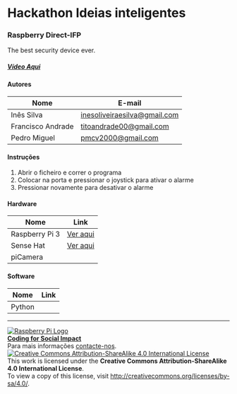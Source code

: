 ﻿# Hackathon Ideias inteligentes

### Raspberry Direct-IFP

  The best security device ever.
  
##### [Vídeo Aqui](https://drive.google.com/file/d/0B_pUAOPBkih7d0hveTVCbHdzV2c/view?usp=sharing)  
  
#### Autores  

|Nome  |E-mail  |  
|---|---|    
|Inês Silva|inesoliveiraesilva@gmail.com|  
|Francisco Andrade|titoandrade00@gmail.com|  
|Pedro Miguel|pmcv2000@gmail.com| 

#### Instruções

1. Abrir o ficheiro e correr o programa
2. Colocar na porta e pressionar o joystick para ativar o alarme
3. Pressionar novamente para desativar o alarme

#### Hardware  

|Nome  |Link  |  
|---|---|    
|Raspberry Pi 3  |[Ver aqui](http://www.raspberrypi.org)  |  
|Sense Hat|[Ver aqui](https://www.raspberrypi.org/products/sense-hat/)  |
|piCamera|  |

#### Software  

|Nome  |Link  |  
|---|---|    
|Python |  |  


***  
[![Raspberry Pi Logo](https://upload.wikimedia.org/wikipedia/en/thumb/c/cb/Raspberry_Pi_Logo.svg/50px-Raspberry_Pi_Logo.svg.png)](http://raspberrypi.org)   
[**Coding for Social Impact**](http://codingforsocialimpact.fe.up.pt)  
Para mais informações [contacte-nos](mailto:hello@codingforsocialimpact.org).  
[![Creative Commons Attribution-ShareAlike 4.0 International License](https://licensebuttons.net/l/by-sa/4.0/88x31.png)](http://creativecommons.org/licenses/by-sa/4.0/)  
This work is licensed under the **Creative Commons Attribution-ShareAlike 4.0 International License**.  
To view a copy of this license, visit http://creativecommons.org/licenses/by-sa/4.0/.  


